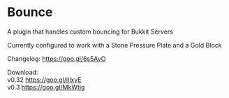 # Bounce
A plugin that handles custom bouncing for Bukkit Servers

Currently configured to work with a Stone Pressure Plate and a Gold Block

Changelog: https://goo.gl/6s5AyO

Download:  
  v0.32 https://goo.gl/iIlxyE  
  v0.3  https://goo.gl/MkWtjg  
